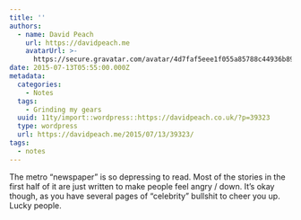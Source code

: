 ```yaml
---
title: ''
authors:
  - name: David Peach
    url: https://davidpeach.me
    avatarUrl: >-
      https://secure.gravatar.com/avatar/4d7faf5eee1f055a85788c44936b8995eaab6dfb004e7854ec747ccb272e91ee?s=96&d=mm&r=g
date: 2015-07-13T05:55:00.000Z
metadata:
  categories:
    - Notes
  tags:
    - Grinding my gears
  uuid: 11ty/import::wordpress::https://davidpeach.co.uk/?p=39323
  type: wordpress
  url: https://davidpeach.me/2015/07/13/39323/
tags:
  - notes
---
```

The metro “newspaper” is so depressing to read. Most of the stories in the first half of it are just written to make people feel angry / down. It’s okay though, as you have several pages of “celebrity” bullshit to cheer you up. Lucky people.